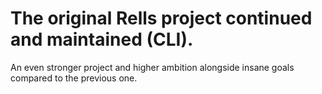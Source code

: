 # The original Rells project continued and maintained (CLI).
An even stronger project and higher ambition alongside insane goals compared to the previous one.
